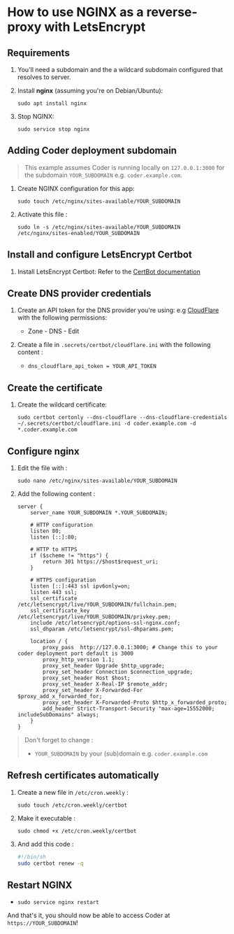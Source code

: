 # How to use NGINX as a reverse-proxy with LetsEncrypt

## Requirements

1. You'll need a subdomain and the a wildcard subdomain configured that resolves to server.

2. Install **nginx** (assuming you're on Debian/Ubuntu):

    ```console
    sudo apt install nginx
    ```

3. Stop NGINX:

    ```console
    sudo service stop nginx
    ```

## Adding Coder deployment subdomain

> This example assumes Coder is running locally on `127.0.0.1:3000` for the subdomain `YOUR_SUBDOMAIN` e.g. `coder.example.com`.

1. Create NGINX configuration for this app:

    ```console
    sudo touch /etc/nginx/sites-available/YOUR_SUBDOMAIN
    ```

2. Activate this file :

    ```console
    sudo ln -s /etc/nginx/sites-available/YOUR_SUBDOMAIN /etc/nginx/sites-enabled/YOUR_SUBDOMAIN
    ```

## Install and configure LetsEncrypt Certbot

1. Install LetsEncrypt Certbot: Refer to the [CertBot documentation](https://certbot.eff.org/instructions?ws=other&os=pip&tab=wildcard)

## Create DNS provider credentials

1. Create an API token for the DNS provider you're using: e.g [CloudFlare](https://dash.cloudflare.com/profile/api-tokens) with the following permissions:
      - Zone - DNS - Edit

2. Create a file in `.secrets/certbot/cloudflare.ini` with the following content :

    - `dns_cloudflare_api_token = YOUR_API_TOKEN`

## Create the certificate

1. Create the wildcard certificate:

    ```console
    sudo certbot certonly --dns-cloudflare --dns-cloudflare-credentials ~/.secrets/certbot/cloudflare.ini -d coder.example.com -d *.coder.example.com
    ```

## Configure nginx

1. Edit the file with :

    ```console
    sudo nano /etc/nginx/sites-available/YOUR_SUBDOMAIN
    ```

2. Add the following content :

    ```nginx
    server {
        server_name YOUR_SUBDOMAIN *.YOUR_SUBDOMAIN;

        # HTTP configuration
        listen 80;
        listen [::]:80;

        # HTTP to HTTPS
        if ($scheme != "https") {
            return 301 https://$host$request_uri;
        }

        # HTTPS configuration
        listen [::]:443 ssl ipv6only=on;
        listen 443 ssl;
        ssl_certificate /etc/letsencrypt/live/YOUR_SUBDOMAIN/fullchain.pem;
        ssl_certificate_key /etc/letsencrypt/live/YOUR_SUBDOMAIN/privkey.pem;
        include /etc/letsencrypt/options-ssl-nginx.conf;
        ssl_dhparam /etc/letsencrypt/ssl-dhparams.pem;

        location / {
            proxy_pass  http://127.0.0.1:3000; # Change this to your coder deployment port default is 3000
            proxy_http_version 1.1;
            proxy_set_header Upgrade $http_upgrade;
            proxy_set_header Connection $connection_upgrade;
            proxy_set_header Host $host;
            proxy_set_header X-Real-IP $remote_addr;
            proxy_set_header X-Forwarded-For $proxy_add_x_forwarded_for;
            proxy_set_header X-Forwarded-Proto $http_x_forwarded_proto;
            add_header Strict-Transport-Security "max-age=15552000; includeSubDomains" always;
        }
    }
    ```

> Don't forget to change :
>
> - `YOUR_SUBDOMAIN` by your (sub)domain e.g. `coder.example.com`

## Refresh certificates automatically

1. Create a new file in `/etc/cron.weekly` :

    ```console
    sudo touch /etc/cron.weekly/certbot
    ```

2. Make it executable :

    ```console
    sudo chmod +x /etc/cron.weekly/certbot
    ```

3. And add this code :

    ```sh
    #!/bin/sh
    sudo certbot renew -q
    ```

## Restart NGINX

- `sudo service nginx restart`

And that's it, you should now be able to access Coder at `https://YOUR_SUBDOMAIN`!
